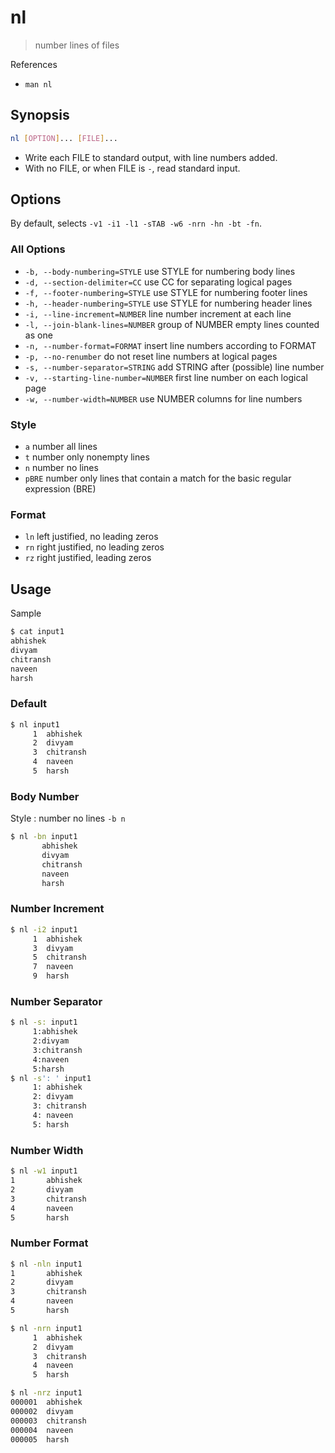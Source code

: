 # nl

> number lines of files

References

* `man nl`

## Synopsis

```bash
nl [OPTION]... [FILE]...
```

* Write each FILE to standard output, with line numbers added.
* With no FILE, or when FILE is `-`, read standard input.

## Options

By default, selects `-v1 -i1 -l1 -sTAB -w6 -nrn -hn -bt -fn`.

### All Options

* `-b, --body-numbering=STYLE` use STYLE for numbering body lines
* `-d, --section-delimiter=CC` use CC for separating logical pages
* `-f, --footer-numbering=STYLE` use STYLE for numbering footer lines
* `-h, --header-numbering=STYLE` use STYLE for numbering header lines
* `-i, --line-increment=NUMBER` line number increment at each line
* `-l, --join-blank-lines=NUMBER` group of NUMBER empty lines counted as one
* `-n, --number-format=FORMAT` insert line numbers according to FORMAT
* `-p, --no-renumber` do not reset line numbers at logical pages
* `-s, --number-separator=STRING` add STRING after \(possible\) line number
* `-v, --starting-line-number=NUMBER` first line number on each logical page
* `-w, --number-width=NUMBER` use NUMBER columns for line numbers

### Style

* `a` number all lines
* `t` number only nonempty lines
* `n` number no lines
* `pBRE` number only lines that contain a match for the basic regular expression \(BRE\)

### Format

* `ln` left justified, no leading zeros
* `rn` right justified, no leading zeros
* `rz` right justified, leading zeros

## Usage

Sample

```bash
$ cat input1
abhishek
divyam
chitransh
naveen
harsh
```

### Default

```bash
$ nl input1
     1  abhishek
     2  divyam
     3  chitransh
     4  naveen
     5  harsh
```

### Body Number

Style : number no lines `-b n`

```bash
$ nl -bn input1
       abhishek
       divyam
       chitransh
       naveen
       harsh
```

### Number Increment

```bash
$ nl -i2 input1
     1  abhishek
     3  divyam
     5  chitransh
     7  naveen
     9  harsh
```

### Number Separator

```bash
$ nl -s: input1
     1:abhishek
     2:divyam
     3:chitransh
     4:naveen
     5:harsh
$ nl -s': ' input1
     1: abhishek
     2: divyam
     3: chitransh
     4: naveen
     5: harsh
```

### Number Width

```bash
$ nl -w1 input1
1       abhishek
2       divyam
3       chitransh
4       naveen
5       harsh
```

### Number Format

```bash
$ nl -nln input1
1       abhishek
2       divyam
3       chitransh
4       naveen
5       harsh

$ nl -nrn input1
     1  abhishek
     2  divyam
     3  chitransh
     4  naveen
     5  harsh

$ nl -nrz input1
000001  abhishek
000002  divyam
000003  chitransh
000004  naveen
000005  harsh
```

